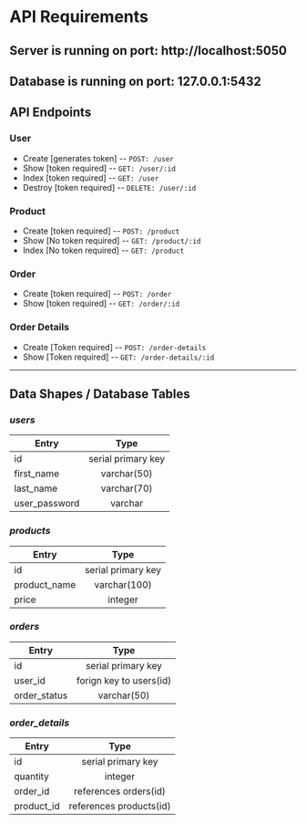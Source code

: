 # API Requirements
## Server is running on port: **http://localhost:5050** 
## Database is running on port: **127.0.0.1:5432**

## **API Endpoints**
### User
- Create [generates token] -- `POST: /user` 
- Show [token required] -- `GET: /user/:id` 
- Index [token required] -- `GET: /user` 
- Destroy [token required] -- `DELETE: /user/:id` 

### Product
- Create [token required] -- `POST: /product`
- Show [No token required] -- `GET: /product/:id`
- Index [No token required] -- `GET: /product` 

### Order
- Create [token required] -- `POST: /order`
- Show [token required] -- `GET: /order/:id ` 

### Order Details
- Create [Token required] -- `POST: /order-details`
- Show [Token required] -- `GET: /order-details/:id`

----
## **Data Shapes / Database Tables**
### __*users*__
| Entry         | Type               |
| --------------|:------------------:|
| id            | serial primary key |
| first_name    | varchar(50)        |
| last_name     | varchar(70)        |
| user_password | varchar            |

### __*products*__
| Entry        | Type               |
| -------------|:------------------:|
| id           | serial primary key |
| product_name | varchar(100)       |
| price        | integer            |

### __*orders*__
| Entry         | Type                    |
| --------------|:-----------------------:|
| id            | serial primary key      |
| user_id       | forign key to users(id) |
| order_status  | varchar(50)             |

### __*order_details*__
| Entry      | Type                       |
| -----------|:--------------------------:|
| id         | serial primary key         |
| quantity   | integer                    |
| order_id   | references orders(id)      |
| product_id | references products(id)    |


